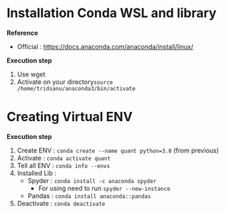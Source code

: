 # Installation Conda WSL and library

**Reference**
- Official : https://docs.anaconda.com/anaconda/install/linux/

**Execution step**

1. Use wget
2. Activate on your directory`source /home/tridsanu/anaconda3/bin/activate`

# Creating Virtual ENV

**Execution step**

1. Create ENV : `conda create --name quant python=3.8` (from previous)
2. Activate : `conda activate quant`
3. Tell all ENV : `conda info --envs`
4. Installed Lib :
   -  Spyder : `conda install -c anaconda spyder`
       -   For using need to run `spyder --new-instance`
   -  Pandas : `conda install anaconda::pandas`
5. Deactivate : `conda deactivate`